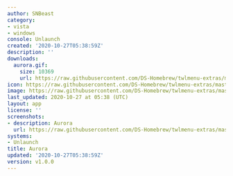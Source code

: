 ```yaml
---
author: SNBeast
category:
- vista
- windows
console: Unlaunch
created: '2020-10-27T05:38:59Z'
description: ''
downloads:
  aurora.gif:
    size: 10369
    url: https://raw.githubusercontent.com/DS-Homebrew/twlmenu-extras/master/_nds/TWiLightMenu/unlaunch/backgrounds/aurora.gif
icon: https://raw.githubusercontent.com/DS-Homebrew/twlmenu-extras/master/_nds/TWiLightMenu/unlaunch/backgrounds/aurora.gif
image: https://raw.githubusercontent.com/DS-Homebrew/twlmenu-extras/master/_nds/TWiLightMenu/unlaunch/backgrounds/aurora.gif
last_updated: 2020-10-27 at 05:38 (UTC)
layout: app
license: ''
screenshots:
- description: Aurora
  url: https://raw.githubusercontent.com/DS-Homebrew/twlmenu-extras/master/_nds/TWiLightMenu/unlaunch/backgrounds/aurora.gif
systems:
- Unlaunch
title: Aurora
updated: '2020-10-27T05:38:59Z'
version: v1.0.0
---
```

